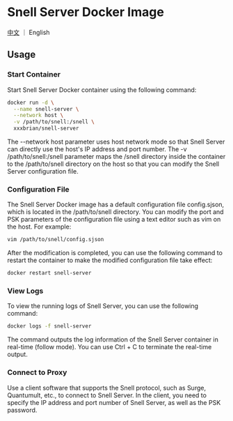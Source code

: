 # Snell Server Docker Image

[中文](README.md) ｜ English

## Usage

### Start Container

Start Snell Server Docker container using the following command:

```bash
docker run -d \
  --name snell-server \
  --network host \
  -v /path/to/snell:/snell \
  xxxbrian/snell-server
```

The --network host parameter uses host network mode so that Snell Server can directly use the host's IP address and port number. The -v /path/to/snell:/snell parameter maps the /snell directory inside the container to the /path/to/snell directory on the host so that you can modify the Snell Server configuration file.

### Configuration File

The Snell Server Docker image has a default configuration file config.sjson, which is located in the /path/to/snell directory. You can modify the port and PSK parameters of the configuration file using a text editor such as vim on the host. For example:


```bash
vim /path/to/snell/config.sjson
```

After the modification is completed, you can use the following command to restart the container to make the modified configuration file take effect:

```bash
docker restart snell-server
```

### View Logs

To view the running logs of Snell Server, you can use the following command:

```bash
docker logs -f snell-server
```

The command outputs the log information of the Snell Server container in real-time (follow mode). You can use Ctrl + C to terminate the real-time output.

### Connect to Proxy

Use a client software that supports the Snell protocol, such as Surge, Quantumult, etc., to connect to Snell Server. In the client, you need to specify the IP address and port number of Snell Server, as well as the PSK password.